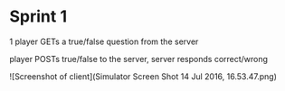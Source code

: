 # Sprint 1

1 player GETs a true/false question from the server

player POSTs true/false to the server, server responds correct/wrong

![Screenshot of client](Simulator Screen Shot 14 Jul 2016, 16.53.47.png)
